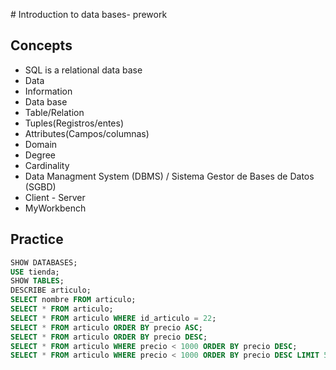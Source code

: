 # Introduction to data bases- prework

## Concepts

- SQL is a relational data base
- Data
- Information
- Data base
- Table/Relation
- Tuples(Registros/entes)
- Attributes(Campos/columnas)
- Domain
- Degree
- Cardinality
- Data Managment System (DBMS) / Sistema Gestor de Bases de Datos (SGBD)
- Client - Server
- MyWorkbench

## Practice

```sql
SHOW DATABASES;
USE tienda;
SHOW TABLES;
DESCRIBE articulo;
SELECT nombre FROM articulo;
SELECT * FROM articulo;
SELECT * FROM articulo WHERE id_articulo = 22;
SELECT * FROM articulo ORDER BY precio ASC;
SELECT * FROM articulo ORDER BY precio DESC;
SELECT * FROM articulo WHERE precio < 1000 ORDER BY precio DESC;
SELECT * FROM articulo WHERE precio < 1000 ORDER BY precio DESC LIMIT 50;
```
